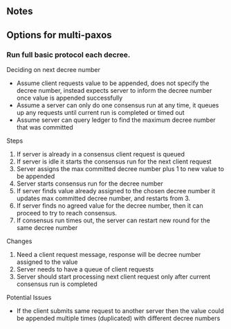 ## Notes

## Options for multi-paxos

### Run full basic protocol each decree.

Deciding on next decree number
* Assume client requests value to be appended, does not specify the decree number, instead expects server to inform the decree number once value is appended successfully
* Assume a server can only do one consensus run at any time, it queues up any requests until current run is completed or timed out
* Assume server can query ledger to find the maximum decree number that was committed

Steps

1. If server is already in a consensus client request is queued
2. If server is idle it starts the consensus run for the next client request
3. Server assigns the max committed decree number plus 1 to new value to be appended
4. Server starts consensus run for the decree number
5. If server finds value already assigned to the chosen decree number it updates max committed decree number, and restarts from 3.
6. If server finds no agreed value for the decree number, then it can proceed to try to reach consensus.
7. If consensus run times out, the server can restart new round for the same decree number

Changes

1. Need a client request message, response will be decree number assigned to the value
2. Server needs to have a queue of client requests
3. Server should start processing next client request only after current consensus run is completed

Potential Issues

* If the client submits same request to another server then the value could be appended multiple times (duplicated) with different decree numbers

